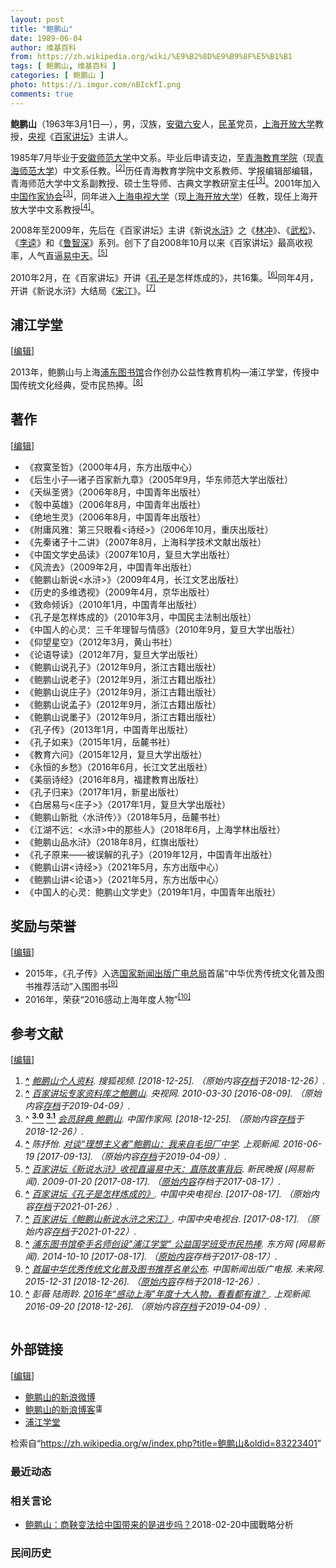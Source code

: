 ```yaml
---
layout: post
title: "鲍鹏山"
date: 1989-06-04
author: 维基百科
from: https://zh.wikipedia.org/wiki/%E9%B2%8D%E9%B9%8F%E5%B1%B1
tags: [ 鲍鹏山, 维基百科 ]
categories: [ 鲍鹏山 ]
photo: https://i.imgur.com/nBIckfI.png
comments: true
---
```

<div class="mw-content-ltr mw-parser-output" lang="zh" dir="ltr"><style data-mw-deduplicate="TemplateStyles:r83216930">.mw-parser-output .infobox-subbox{padding:0;border:none;margin:-3px;width:auto;min-width:100%;font-size:100%;clear:none;float:none;background-color:transparent}.mw-parser-output .infobox-3cols-child{margin:auto}.mw-parser-output .infobox .navbar{font-size:100%}body.skin-minerva .mw-parser-output .infobox-header,body.skin-minerva .mw-parser-output .infobox-subheader,body.skin-minerva .mw-parser-output .infobox-above,body.skin-minerva .mw-parser-output .infobox-title,body.skin-minerva .mw-parser-output .infobox-image,body.skin-minerva .mw-parser-output .infobox-full-data,body.skin-minerva .mw-parser-output .infobox-below{text-align:center}html.skin-theme-clientpref-night .mw-parser-output .infobox-full-data:not(.notheme)>div:not(.notheme)[style]{background:#1f1f23!important;color:#f8f9fa}@media(prefers-color-scheme:dark){html.skin-theme-clientpref-os .mw-parser-output .infobox-full-data:not(.notheme) div:not(.notheme){background:#1f1f23!important;color:#f8f9fa}}html.skin-theme-clientpref-night .mw-parser-output .infobox td div:not(.notheme)[style]{background:transparent!important;color:var(--color-base,#202122)}@media(prefers-color-scheme:dark){html.skin-theme-clientpref-os .mw-parser-output .infobox td div:not(.notheme)[style]{background:transparent!important;color:var(--color-base,#202122)}}html.skin-theme-clientpref-night .mw-parser-output .infobox td div.NavHead:not(.notheme)[style]{background:transparent!important}@media(prefers-color-scheme:dark){html.skin-theme-clientpref-os .mw-parser-output .infobox td div.NavHead:not(.notheme)[style]{background:transparent!important}}@media(min-width:640px){body.skin--responsive .mw-parser-output .infobox-table{display:table!important}body.skin--responsive .mw-parser-output .infobox-table>caption{display:table-caption!important}body.skin--responsive .mw-parser-output .infobox-table>tbody{display:table-row-group}body.skin--responsive .mw-parser-output .infobox-table tr{display:table-row!important}body.skin--responsive .mw-parser-output .infobox-table th,body.skin--responsive .mw-parser-output .infobox-table td{padding-left:inherit;padding-right:inherit}}</style>
<p><b>鲍鹏山</b>（1963年3月1日<span class="useeditintro" title="Template:BLP editintro">—</span>），男，汉族，<a href="/wiki/%E5%AE%89%E5%BE%BD" class="mw-redirect" title="安徽">安徽</a><a href="/wiki/%E5%85%AD%E5%AE%89" class="mw-redirect" title="六安">六安</a>人，<a href="/wiki/%E4%B8%AD%E5%9B%BD%E5%9B%BD%E6%B0%91%E5%85%9A%E9%9D%A9%E5%91%BD%E5%A7%94%E5%91%98%E4%BC%9A" title="中国国民党革命委员会">民革</a>党员，<a href="/wiki/%E4%B8%8A%E6%B5%B7%E5%BC%80%E6%94%BE%E5%A4%A7%E5%AD%A6" title="上海开放大学">上海开放大学</a>教授，<a href="/wiki/%E5%A4%AE%E8%A7%86" class="mw-redirect" title="央视">央视</a>《<a href="/wiki/%E7%99%BE%E5%AE%B6%E8%AE%B2%E5%9D%9B" title="百家讲坛">百家讲坛</a>》主讲人。
</p>
<meta property="mw:PageProp/toc">
<div class="mw-heading mw-heading2"></div>
<p>1985年7月毕业于<a href="/wiki/%E5%AE%89%E5%BE%BD%E5%B8%88%E8%8C%83%E5%A4%A7%E5%AD%A6" title="安徽师范大学">安徽师范大学</a>中文系。毕业后申请支边，至<a href="/wiki/%E9%9D%92%E6%B5%B7%E6%95%99%E8%82%B2%E5%AD%A6%E9%99%A2" class="mw-redirect" title="青海教育学院">青海教育学院</a>（现<a href="/wiki/%E9%9D%92%E6%B5%B7%E5%B8%88%E8%8C%83%E5%A4%A7%E5%AD%A6" title="青海师范大学">青海师范大学</a>）中文系任教。<sup id="cite_ref-2" class="reference"><a href="#cite_note-2">[2]</a></sup>历任青海教育学院中文系教师、学报编辑部编辑，青海师范大学中文系副教授、硕士生导师、古典文学教研室主任<sup id="cite_ref-zj_3-0" class="reference"><a href="#cite_note-zj-3">[3]</a></sup>。2001年加入<a href="/wiki/%E4%B8%AD%E5%9B%BD%E4%BD%9C%E5%AE%B6%E5%8D%8F%E4%BC%9A" title="中国作家协会">中国作家协会</a><sup id="cite_ref-zj_3-1" class="reference"><a href="#cite_note-zj-3">[3]</a></sup>，同年进入<a href="/wiki/%E4%B8%8A%E6%B5%B7%E7%94%B5%E8%A7%86%E5%A4%A7%E5%AD%A6" class="mw-redirect" title="上海电视大学">上海电视大学</a>（现<a href="/wiki/%E4%B8%8A%E6%B5%B7%E5%BC%80%E6%94%BE%E5%A4%A7%E5%AD%A6" title="上海开放大学">上海开放大学</a>）任教，现任上海开放大学中文系教授<sup id="cite_ref-4" class="reference"><a href="#cite_note-4">[4]</a></sup>。
</p><p>2008年至2009年，先后在《百家讲坛》主讲《新说<a href="/wiki/%E6%B0%B4%E6%B5%92" class="mw-redirect" title="水浒">水浒</a>》之《<a href="/wiki/%E6%9E%97%E5%86%B2" title="林冲">林冲</a>》、《<a href="/wiki/%E6%AD%A6%E6%9D%BE" title="武松">武松</a>》、《<a href="/wiki/%E6%9D%8E%E9%80%B5" title="李逵">李逵</a>》和《<a href="/wiki/%E9%B2%81%E6%99%BA%E6%B7%B1" title="鲁智深">鲁智深</a>》系列。创下了自2008年10月以来《百家讲坛》最高收视率，人气直逼<a href="/wiki/%E6%98%93%E4%B8%AD%E5%A4%A9" title="易中天">易中天</a>。<sup id="cite_ref-5" class="reference"><a href="#cite_note-5">[5]</a></sup>
</p><p>2010年2月，在《百家讲坛》开讲《<a href="/wiki/%E5%AD%94%E5%AD%90" title="孔子">孔子</a>是怎样炼成的》，共16集。<sup id="cite_ref-6" class="reference"><a href="#cite_note-6">[6]</a></sup>同年4月，开讲《新说水浒》大结局《<a href="/wiki/%E5%AE%8B%E6%B1%9F" title="宋江">宋江</a>》。<sup id="cite_ref-7" class="reference"><a href="#cite_note-7">[7]</a></sup>
</p>
<div class="mw-heading mw-heading2"><h2 id="浦江学堂"><span id=".E6.B5.A6.E6.B1.9F.E5.AD.A6.E5.A0.82"></span>浦江学堂</h2><span class="mw-editsection"><span class="mw-editsection-bracket">[</span><a href="/w/index.php?title=%E9%B2%8D%E9%B9%8F%E5%B1%B1&amp;action=edit&amp;section=2" title="编辑章节：浦江学堂"><span>编辑</span></a><span class="mw-editsection-bracket">]</span></span></div>
<p>2013年，鲍鹏山与上海<a href="/wiki/%E6%B5%A6%E4%B8%9C%E5%9B%BE%E4%B9%A6%E9%A6%86" title="浦东图书馆">浦东图书馆</a>合作创办公益性教育机构—浦江学堂，传授中国传统文化经典，受市民热捧。<sup id="cite_ref-8" class="reference"><a href="#cite_note-8">[8]</a></sup>
</p>
<div class="mw-heading mw-heading2"><h2 id="著作"><span id=".E8.91.97.E4.BD.9C"></span>著作</h2><span class="mw-editsection"><span class="mw-editsection-bracket">[</span><a href="/w/index.php?title=%E9%B2%8D%E9%B9%8F%E5%B1%B1&amp;action=edit&amp;section=3" title="编辑章节：著作"><span>编辑</span></a><span class="mw-editsection-bracket">]</span></span></div>
<ul><li>《寂寞圣哲》（2000年4月，东方出版中心）</li>
<li>《后生小子—诸子百家新九章》（2005年9月，华东师范大学出版社）</li>
<li>《天纵圣贤》（2006年8月，中国青年出版社）</li>
<li>《彀中英雄》（2006年8月，中国青年出版社）</li>
<li>《绝地生灵》（2006年8月，中国青年出版社）</li>
<li>《附庸风雅：第三只眼看&lt;诗经&gt;》（2006年10月，重庆出版社）</li>
<li>《先秦诸子十二讲》（2007年8月，上海科学技术文献出版社）</li>
<li>《中国文学史品读》（2007年10月，复旦大学出版社）</li>
<li>《风流去》（2009年2月，中国青年出版社）</li>
<li>《鲍鹏山新说&lt;水浒&gt;》（2009年4月，长江文艺出版社）</li>
<li>《历史的多维透视》（2009年4月，京华出版社）</li>
<li>《致命倾诉》（2010年1月，中国青年出版社）</li>
<li>《孔子是怎样炼成的》（2010年3月，中国民主法制出版社）</li>
<li>《中国人的心灵：三千年理智与情感》（2010年9月，复旦大学出版社）</li>
<li>《仰望星空》（2012年3月，黄山书社）</li>
<li>《论语导读》（2012年7月，复旦大学出版社）</li>
<li>《鲍鹏山说孔子》（2012年9月，浙江古籍出版社）</li>
<li>《鲍鹏山说老子》（2012年9月，浙江古籍出版社）</li>
<li>《鲍鹏山说庄子》（2012年9月，浙江古籍出版社）</li>
<li>《鲍鹏山说孟子》（2012年9月，浙江古籍出版社）</li>
<li>《鲍鹏山说墨子》（2012年9月，浙江古籍出版社）</li>
<li>《孔子传》（2013年1月，中国青年出版社）</li>
<li>《孔子如来》（2015年1月，岳麓书社）</li>
<li>《教育六问》（2015年12月，复旦大学出版社）</li>
<li>《永恒的乡愁》（2016年6月，长江文艺出版社）</li>
<li>《美丽诗经》（2016年8月，福建教育出版社）</li>
<li>《孔子归来》（2017年1月，新星出版社）</li>
<li>《白居易与&lt;庄子&gt;》（2017年1月，复旦大学出版社）</li>
<li>《鲍鹏山新批〈水浒传〉》（2018年5月，岳麓书社）</li>
<li>《江湖不远：&lt;水浒&gt;中的那些人》（2018年6月，上海学林出版社）</li>
<li>《鲍鹏山品水浒》（2018年8月，红旗出版社）</li>
<li>《孔子原来——被误解的孔子》（2019年12月，中国青年出版社）</li>
<li>《鲍鹏山讲&lt;诗经&gt;》（2021年5月，东方出版中心）</li>
<li>《鲍鹏山讲&lt;论语&gt;》（2021年5月，东方出版中心）</li>
<li>《中国人的心灵：鲍鹏山文学史》（2019年1月，中国青年出版社）</li></ul>
<div class="mw-heading mw-heading2"><h2 id="奖励与荣誉"><span id=".E5.A5.96.E5.8A.B1.E4.B8.8E.E8.8D.A3.E8.AA.89"></span>奖励与荣誉</h2><span class="mw-editsection"><span class="mw-editsection-bracket">[</span><a href="/w/index.php?title=%E9%B2%8D%E9%B9%8F%E5%B1%B1&amp;action=edit&amp;section=4" title="编辑章节：奖励与荣誉"><span>编辑</span></a><span class="mw-editsection-bracket">]</span></span></div>
<ul><li>2015年，《孔子传》入选<a href="/wiki/%E5%9B%BD%E5%AE%B6%E6%96%B0%E9%97%BB%E5%87%BA%E7%89%88%E5%B9%BF%E7%94%B5%E6%80%BB%E5%B1%80" class="mw-redirect" title="国家新闻出版广电总局">国家新闻出版广电总局</a>首届“中华优秀传统文化普及图书推荐活动”入围图书<sup id="cite_ref-9" class="reference"><a href="#cite_note-9">[9]</a></sup></li>
<li>2016年，荣获“2016感动上海年度人物”<sup id="cite_ref-10" class="reference"><a href="#cite_note-10">[10]</a></sup></li></ul>
<div class="mw-heading mw-heading2"><h2 id="参考文献"><span id=".E5.8F.82.E8.80.83.E6.96.87.E7.8C.AE"></span>参考文献</h2><span class="mw-editsection"><span class="mw-editsection-bracket">[</span><a href="/w/index.php?title=%E9%B2%8D%E9%B9%8F%E5%B1%B1&amp;action=edit&amp;section=5" title="编辑章节：参考文献"><span>编辑</span></a><span class="mw-editsection-bracket">]</span></span></div>
<div class="reflist columns references-column-count references-column-count-2" style="-moz-column-count: 2; -webkit-column-count: 2; column-count: 2; list-style-type: decimal;">
<ol class="references">
<li id="cite_note-1"><span class="mw-cite-backlink"><b><a href="#cite_ref-1">^</a></b></span> <span class="reference-text"><cite class="citation web"><a rel="nofollow" class="external text" href="https://tv.sohu.com/star/MTE1MDM1NF8/Pz8=.shtml">鲍鹏山个人资料</a>. 搜狐视频.  <span class="reference-accessdate"> [<span class="nowrap">2018-12-25</span>]</span>. （原始内容<a rel="nofollow" class="external text" href="https://web.archive.org/web/20181226035249/https://tv.sohu.com/star/MTE1MDM1NF8/Pz8=.shtml">存档</a>于2018-12-26）.</cite><span title="ctx_ver=Z39.88-2004&amp;rfr_id=info%3Asid%2Fzh.wikipedia.org%3A%E9%B2%8D%E9%B9%8F%E5%B1%B1&amp;rft.btitle=%E9%B2%8D%E9%B9%8F%E5%B1%B1%E4%B8%AA%E4%BA%BA%E8%B5%84%E6%96%99&amp;rft.genre=unknown&amp;rft.pub=%E6%90%9C%E7%8B%90%E8%A7%86%E9%A2%91&amp;rft_id=https%3A%2F%2Ftv.sohu.com%2Fstar%2FMTE1MDM1NF8%2FPz8%3D.shtml&amp;rft_val_fmt=info%3Aofi%2Ffmt%3Akev%3Amtx%3Abook" class="Z3988"><span style="display:none;">&nbsp;</span></span></span>
</li>
<li id="cite_note-2"><span class="mw-cite-backlink"><b><a href="#cite_ref-2">^</a></b></span> <span class="reference-text"><cite class="citation web"><a rel="nofollow" class="external text" href="http://kejiao.cntv.cn/20100330/100128.shtml">百家讲坛专家资料库之鲍鹏山</a>. 央视网. 2010-03-30 <span class="reference-accessdate"> [<span class="nowrap">2016-08-09</span>]</span>. （原始内容<a rel="nofollow" class="external text" href="https://web.archive.org/web/20190409144023/http://kejiao.cntv.cn/20100330/100128.shtml">存档</a>于2019-04-09）.</cite><span title="ctx_ver=Z39.88-2004&amp;rfr_id=info%3Asid%2Fzh.wikipedia.org%3A%E9%B2%8D%E9%B9%8F%E5%B1%B1&amp;rft.btitle=%E7%99%BE%E5%AE%B6%E8%AE%B2%E5%9D%9B%E4%B8%93%E5%AE%B6%E8%B5%84%E6%96%99%E5%BA%93%E4%B9%8B%E9%B2%8D%E9%B9%8F%E5%B1%B1&amp;rft.date=2010-03-30&amp;rft.genre=unknown&amp;rft.pub=%E5%A4%AE%E8%A7%86%E7%BD%91&amp;rft_id=http%3A%2F%2Fkejiao.cntv.cn%2F20100330%2F100128.shtml&amp;rft_val_fmt=info%3Aofi%2Ffmt%3Akev%3Amtx%3Abook" class="Z3988"><span style="display:none;">&nbsp;</span></span></span>
</li>
<li id="cite_note-zj-3"><span class="mw-cite-backlink">^ <a href="#cite_ref-zj_3-0"><sup><b>3.0</b></sup></a> <a href="#cite_ref-zj_3-1"><sup><b>3.1</b></sup></a></span> <span class="reference-text"><cite class="citation web"><a rel="nofollow" class="external text" href="http://www.chinawriter.com.cn/n1/2016/0627/c404929-28488143.html">会员辞典 鲍鹏山</a>. 中国作家网.  <span class="reference-accessdate"> [<span class="nowrap">2018-12-25</span>]</span>. （原始内容<a rel="nofollow" class="external text" href="https://web.archive.org/web/20181226035320/http://www.chinawriter.com.cn/n1/2016/0627/c404929-28488143.html">存档</a>于2018-12-26）.</cite><span title="ctx_ver=Z39.88-2004&amp;rfr_id=info%3Asid%2Fzh.wikipedia.org%3A%E9%B2%8D%E9%B9%8F%E5%B1%B1&amp;rft.btitle=%E4%BC%9A%E5%91%98%E8%BE%9E%E5%85%B8+%E9%B2%8D%E9%B9%8F%E5%B1%B1&amp;rft.genre=unknown&amp;rft.pub=%E4%B8%AD%E5%9B%BD%E4%BD%9C%E5%AE%B6%E7%BD%91&amp;rft_id=http%3A%2F%2Fwww.chinawriter.com.cn%2Fn1%2F2016%2F0627%2Fc404929-28488143.html&amp;rft_val_fmt=info%3Aofi%2Ffmt%3Akev%3Amtx%3Abook" class="Z3988"><span style="display:none;">&nbsp;</span></span></span>
</li>
<li id="cite_note-4"><span class="mw-cite-backlink"><b><a href="#cite_ref-4">^</a></b></span> <span class="reference-text"><cite class="citation news">陈抒怡. <a rel="nofollow" class="external text" href="http://www.shobserver.com/news/detail?id=21194">对谈“理想主义者”鲍鹏山：我来自毛坦厂中学</a>. 上观新闻. 2016-06-19 <span class="reference-accessdate"> [<span class="nowrap">2017-09-13</span>]</span>. （原始内容<a rel="nofollow" class="external text" href="https://web.archive.org/web/20190409143804/https://www.shobserver.com/news/detail?id=21194">存档</a>于2019-04-09）.</cite><span title="ctx_ver=Z39.88-2004&amp;rfr_id=info%3Asid%2Fzh.wikipedia.org%3A%E9%B2%8D%E9%B9%8F%E5%B1%B1&amp;rft.atitle=%E5%AF%B9%E8%B0%88%E2%80%9C%E7%90%86%E6%83%B3%E4%B8%BB%E4%B9%89%E8%80%85%E2%80%9D%E9%B2%8D%E9%B9%8F%E5%B1%B1%EF%BC%9A%E6%88%91%E6%9D%A5%E8%87%AA%E6%AF%9B%E5%9D%A6%E5%8E%82%E4%B8%AD%E5%AD%A6&amp;rft.au=%E9%99%88%E6%8A%92%E6%80%A1&amp;rft.date=2016-06-19&amp;rft.genre=article&amp;rft_id=http%3A%2F%2Fwww.shobserver.com%2Fnews%2Fdetail%3Fid%3D21194&amp;rft_val_fmt=info%3Aofi%2Ffmt%3Akev%3Amtx%3Ajournal" class="Z3988"><span style="display:none;">&nbsp;</span></span></span>
</li>
<li id="cite_note-5"><span class="mw-cite-backlink"><b><a href="#cite_ref-5">^</a></b></span> <span class="reference-text"><cite class="citation news"><a rel="nofollow" class="external text" href="https://web.archive.org/web/20170817122712/http://news.163.com/09/0120/11/503K7RCH00012QEA.html">百家讲坛《新说水浒》收视直逼易中天：直陈故事背后</a>. 新民晚报 (网易新闻). 2009-01-20 <span class="reference-accessdate"> [<span class="nowrap">2017-08-17</span>]</span>. （<a rel="nofollow" class="external text" href="http://news.163.com/09/0120/11/503K7RCH00012QEA.html">原始内容</a>存档于2017-08-17）.</cite><span title="ctx_ver=Z39.88-2004&amp;rfr_id=info%3Asid%2Fzh.wikipedia.org%3A%E9%B2%8D%E9%B9%8F%E5%B1%B1&amp;rft.atitle=%E7%99%BE%E5%AE%B6%E8%AE%B2%E5%9D%9B%E3%80%8A%E6%96%B0%E8%AF%B4%E6%B0%B4%E6%B5%92%E3%80%8B%E6%94%B6%E8%A7%86%E7%9B%B4%E9%80%BC%E6%98%93%E4%B8%AD%E5%A4%A9%EF%BC%9A%E7%9B%B4%E9%99%88%E6%95%85%E4%BA%8B%E8%83%8C%E5%90%8E&amp;rft.date=2009-01-20&amp;rft.genre=article&amp;rft.jtitle=%E6%96%B0%E6%B0%91%E6%99%9A%E6%8A%A5&amp;rft_id=http%3A%2F%2Fnews.163.com%2F09%2F0120%2F11%2F503K7RCH00012QEA.html&amp;rft_val_fmt=info%3Aofi%2Ffmt%3Akev%3Amtx%3Ajournal" class="Z3988"><span style="display:none;">&nbsp;</span></span></span>
</li>
<li id="cite_note-6"><span class="mw-cite-backlink"><b><a href="#cite_ref-6">^</a></b></span> <span class="reference-text"><cite class="citation web"><a rel="nofollow" class="external text" href="http://tv.cctv.com/2012/12/15/VIDA1355519904383689.shtml">百家讲坛《孔子是怎样炼成的》</a>. 中国中央电视台.  <span class="reference-accessdate"> [<span class="nowrap">2017-08-17</span>]</span>. （原始内容<a rel="nofollow" class="external text" href="https://web.archive.org/web/20210126004003/https://tv.cctv.com/2012/12/15/VIDA1355519904383689.shtml">存档</a>于2021-01-26）.</cite><span title="ctx_ver=Z39.88-2004&amp;rfr_id=info%3Asid%2Fzh.wikipedia.org%3A%E9%B2%8D%E9%B9%8F%E5%B1%B1&amp;rft.btitle=%E7%99%BE%E5%AE%B6%E8%AE%B2%E5%9D%9B%E3%80%8A%E5%AD%94%E5%AD%90%E6%98%AF%E6%80%8E%E6%A0%B7%E7%82%BC%E6%88%90%E7%9A%84%E3%80%8B&amp;rft.genre=unknown&amp;rft.pub=%E4%B8%AD%E5%9B%BD%E4%B8%AD%E5%A4%AE%E7%94%B5%E8%A7%86%E5%8F%B0&amp;rft_id=http%3A%2F%2Ftv.cctv.com%2F2012%2F12%2F15%2FVIDA1355519904383689.shtml&amp;rft_val_fmt=info%3Aofi%2Ffmt%3Akev%3Amtx%3Abook" class="Z3988"><span style="display:none;">&nbsp;</span></span></span>
</li>
<li id="cite_note-7"><span class="mw-cite-backlink"><b><a href="#cite_ref-7">^</a></b></span> <span class="reference-text"><cite class="citation web"><a rel="nofollow" class="external text" href="http://tv.cctv.com/2013/07/02/VIDA1372756726263621.shtml">百家讲坛《鲍鹏山新说水浒之宋江》</a>. 中国中央电视台.  <span class="reference-accessdate"> [<span class="nowrap">2017-08-17</span>]</span>. （原始内容<a rel="nofollow" class="external text" href="https://web.archive.org/web/20210122134738/http://tv.cctv.com/2013/07/02/VIDA1372756726263621.shtml">存档</a>于2021-01-22）.</cite><span title="ctx_ver=Z39.88-2004&amp;rfr_id=info%3Asid%2Fzh.wikipedia.org%3A%E9%B2%8D%E9%B9%8F%E5%B1%B1&amp;rft.btitle=%E7%99%BE%E5%AE%B6%E8%AE%B2%E5%9D%9B%E3%80%8A%E9%B2%8D%E9%B9%8F%E5%B1%B1%E6%96%B0%E8%AF%B4%E6%B0%B4%E6%B5%92%E4%B9%8B%E5%AE%8B%E6%B1%9F%E3%80%8B&amp;rft.genre=unknown&amp;rft.pub=%E4%B8%AD%E5%9B%BD%E4%B8%AD%E5%A4%AE%E7%94%B5%E8%A7%86%E5%8F%B0&amp;rft_id=http%3A%2F%2Ftv.cctv.com%2F2013%2F07%2F02%2FVIDA1372756726263621.shtml&amp;rft_val_fmt=info%3Aofi%2Ffmt%3Akev%3Amtx%3Abook" class="Z3988"><span style="display:none;">&nbsp;</span></span></span>
</li>
<li id="cite_note-8"><span class="mw-cite-backlink"><b><a href="#cite_ref-8">^</a></b></span> <span class="reference-text"><cite class="citation news"><a rel="nofollow" class="external text" href="https://web.archive.org/web/20170817122747/http://news.163.com/14/1010/09/A86E2JHK00014SEH.html">浦东图书馆牵手名师创设"浦江学堂" 公益国学班受市民热捧</a>. 东方网 (网易新闻). 2014-10-10 <span class="reference-accessdate"> [<span class="nowrap">2017-08-17</span>]</span>. （<a rel="nofollow" class="external text" href="http://news.163.com/14/1010/09/A86E2JHK00014SEH.html">原始内容</a>存档于2017-08-17）.</cite><span title="ctx_ver=Z39.88-2004&amp;rfr_id=info%3Asid%2Fzh.wikipedia.org%3A%E9%B2%8D%E9%B9%8F%E5%B1%B1&amp;rft.atitle=%E6%B5%A6%E4%B8%9C%E5%9B%BE%E4%B9%A6%E9%A6%86%E7%89%B5%E6%89%8B%E5%90%8D%E5%B8%88%E5%88%9B%E8%AE%BE%22%E6%B5%A6%E6%B1%9F%E5%AD%A6%E5%A0%82%22+%E5%85%AC%E7%9B%8A%E5%9B%BD%E5%AD%A6%E7%8F%AD%E5%8F%97%E5%B8%82%E6%B0%91%E7%83%AD%E6%8D%A7&amp;rft.date=2014-10-10&amp;rft.genre=article&amp;rft.jtitle=%E4%B8%9C%E6%96%B9%E7%BD%91&amp;rft_id=http%3A%2F%2Fnews.163.com%2F14%2F1010%2F09%2FA86E2JHK00014SEH.html&amp;rft_val_fmt=info%3Aofi%2Ffmt%3Akev%3Amtx%3Ajournal" class="Z3988"><span style="display:none;">&nbsp;</span></span></span>
</li>
<li id="cite_note-9"><span class="mw-cite-backlink"><b><a href="#cite_ref-9">^</a></b></span> <span class="reference-text"><cite class="citation web"><a rel="nofollow" class="external text" href="https://web.archive.org/web/20181226134011/http://guoxue.k618.cn/gxws/201601/t20160101_6494535.htm">首届中华优秀传统文化普及图书推荐名单公布</a>. 中国新闻出版广电报. 未来网. 2015-12-31 <span class="reference-accessdate"> [<span class="nowrap">2018-12-26</span>]</span>. （<a rel="nofollow" class="external text" href="http://guoxue.k618.cn/gxws/201601/t20160101_6494535.htm">原始内容</a>存档于2018-12-26）.</cite><span title="ctx_ver=Z39.88-2004&amp;rfr_id=info%3Asid%2Fzh.wikipedia.org%3A%E9%B2%8D%E9%B9%8F%E5%B1%B1&amp;rft.atitle=%E9%A6%96%E5%B1%8A%E4%B8%AD%E5%8D%8E%E4%BC%98%E7%A7%80%E4%BC%A0%E7%BB%9F%E6%96%87%E5%8C%96%E6%99%AE%E5%8F%8A%E5%9B%BE%E4%B9%A6%E6%8E%A8%E8%8D%90%E5%90%8D%E5%8D%95%E5%85%AC%E5%B8%83&amp;rft.date=2015-12-31&amp;rft.genre=unknown&amp;rft.jtitle=%E4%B8%AD%E5%9B%BD%E6%96%B0%E9%97%BB%E5%87%BA%E7%89%88%E5%B9%BF%E7%94%B5%E6%8A%A5&amp;rft_id=http%3A%2F%2Fguoxue.k618.cn%2Fgxws%2F201601%2Ft20160101_6494535.htm&amp;rft_val_fmt=info%3Aofi%2Ffmt%3Akev%3Amtx%3Ajournal" class="Z3988"><span style="display:none;">&nbsp;</span></span></span>
</li>
<li id="cite_note-10"><span class="mw-cite-backlink"><b><a href="#cite_ref-10">^</a></b></span> <span class="reference-text"><cite class="citation news">彭薇 陆雨聆. <a rel="nofollow" class="external text" href="https://www.shobserver.com/news/detail?id=30998">2016年“感动上海”年度十大人物，看看都有谁？</a>. 上观新闻. 2016-09-20 <span class="reference-accessdate"> [<span class="nowrap">2018-12-26</span>]</span>. （原始内容<a rel="nofollow" class="external text" href="https://web.archive.org/web/20190409185336/https://www.shobserver.com/news/detail?id=30998">存档</a>于2019-04-09）.</cite><span title="ctx_ver=Z39.88-2004&amp;rfr_id=info%3Asid%2Fzh.wikipedia.org%3A%E9%B2%8D%E9%B9%8F%E5%B1%B1&amp;rft.atitle=2016%E5%B9%B4%E2%80%9C%E6%84%9F%E5%8A%A8%E4%B8%8A%E6%B5%B7%E2%80%9D%E5%B9%B4%E5%BA%A6%E5%8D%81%E5%A4%A7%E4%BA%BA%E7%89%A9%EF%BC%8C%E7%9C%8B%E7%9C%8B%E9%83%BD%E6%9C%89%E8%B0%81%EF%BC%9F&amp;rft.au=%E5%BD%AD%E8%96%87+%E9%99%86%E9%9B%A8%E8%81%86&amp;rft.date=2016-09-20&amp;rft.genre=article&amp;rft_id=https%3A%2F%2Fwww.shobserver.com%2Fnews%2Fdetail%3Fid%3D30998&amp;rft_val_fmt=info%3Aofi%2Ffmt%3Akev%3Amtx%3Ajournal" class="Z3988"><span style="display:none;">&nbsp;</span></span></span>
</li>
</ol></div>
<div class="mw-heading mw-heading2"><h2 id="外部链接"><span id=".E5.A4.96.E9.83.A8.E9.93.BE.E6.8E.A5"></span>外部链接</h2><span class="mw-editsection"><span class="mw-editsection-bracket">[</span><a href="/w/index.php?title=%E9%B2%8D%E9%B9%8F%E5%B1%B1&amp;action=edit&amp;section=6" title="编辑章节：外部链接"><span>编辑</span></a><span class="mw-editsection-bracket">]</span></span></div>
<ul><li><a rel="nofollow" class="external text" href="https://weibo.com/baopengshan">鲍鹏山的新浪微博</a></li>
<li><a rel="nofollow" class="external text" href="http://blog.sina.com.cn/bps2008">鲍鹏山的新浪博客</a><span class="skin-invert" typeof="mw:File"><span title="需註冊"><img alt="需註冊" src="//upload.wikimedia.org/wikipedia/commons/thumb/d/d6/Lock-gray-alt-2.svg/10px-Lock-gray-alt-2.svg.png" decoding="async" width="10" height="16" class="mw-file-element" srcset="//upload.wikimedia.org/wikipedia/commons/thumb/d/d6/Lock-gray-alt-2.svg/15px-Lock-gray-alt-2.svg.png 1.5x, //upload.wikimedia.org/wikipedia/commons/thumb/d/d6/Lock-gray-alt-2.svg/20px-Lock-gray-alt-2.svg.png 2x" data-file-width="512" data-file-height="813"></span></span></li>
<li><a rel="nofollow" class="external text" href="https://web.archive.org/web/20170817121830/http://www.pujiangxuetang.com/index.html">浦江学堂</a></li></ul>
<!-- 
NewPP limit report
Parsed by mw‐api‐int.eqiad.main‐6b7cd9cc5‐wqn2s
Cached time: 20240727145859
Cache expiry: 2592000
Reduced expiry: false
Complications: [show‐toc]
CPU time usage: 0.662 seconds
Real time usage: 0.878 seconds
Preprocessor visited node count: 3038/1000000
Post‐expand include size: 33574/2097152 bytes
Template argument size: 2605/2097152 bytes
Highest expansion depth: 20/100
Expensive parser function count: 0/500
Unstrip recursion depth: 0/20
Unstrip post‐expand size: 15309/5000000 bytes
Lua time usage: 0.250/10.000 seconds
Lua memory usage: 4828994/52428800 bytes
Number of Wikibase entities loaded: 1/400
-->
<!--
Transclusion expansion time report (%,ms,calls,template)
100.00%  802.971      1 -total
 52.34%  420.236      1 Template:Infobox_person
 44.46%  357.012      1 Template:Infobox_person/core
 39.75%  319.141      1 Template:Infobox
 24.67%  198.111      1 Template:Reflist
 17.02%  136.658      5 Template:Br_separated_entries
 15.75%  126.472      6 Template:Cite_web
 11.15%   89.515      1 Template:Birth_date_and_age
  9.90%   79.466      1 Template:Bd
  6.53%   52.399      1 Template:Age
-->

<!-- Saved in parser cache with key zhwiki:pcache:idhash:5411847-0!canonical!zh and timestamp 20240727145859 and revision id 83223401. Rendering was triggered because: api-parse
 -->
</div><!--esi <esi:include src="/esitest-fa8a495983347898/content" /> --><noscript><img src="https://login.wikimedia.org/wiki/Special:CentralAutoLogin/start?type=1x1" alt="" width="1" height="1" style="border: none; position: absolute;"></noscript>
<div class="printfooter" data-nosnippet="">检索自“<a dir="ltr" href="https://zh.wikipedia.org/w/index.php?title=鲍鹏山&amp;oldid=83223401">https://zh.wikipedia.org/w/index.php?title=鲍鹏山&amp;oldid=83223401</a>”</div><div id="recent-news"><h3>最近动态</h3><ul></ul></div><div id="open-opinion"><h3>相关言论</h3><ul><li><a href="https://nodebe4.github.io/opinion/2018-02-20/%E9%B2%8D%E9%B9%8F%E5%B1%B1-%E5%95%86%E9%9E%85%E5%8F%98%E6%B3%95%E7%BB%99%E4%B8%AD%E5%9B%BD%E5%B8%A6%E6%9D%A5%E7%9A%84%E6%98%AF%E8%BF%9B%E6%AD%A5%E5%90%97/" title="鲍鹏山">鲍鹏山：商鞅变法给中国带来的是进步吗？</a><time>2018-02-20</time><a class="tag">中國戰略分析</a></li>
</ul></div><div id="mjls-record"><h3>民间历史</h3><ul></ul></div>